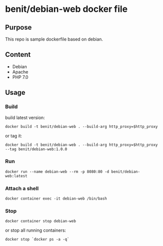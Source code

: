 # benit/debian-web docker file

## Purpose 

This repo is sample dockerfile based on debian.

## Content

* Debian
* Apache
* PHP 7.0

## Usage

### Build

build latest version:

	docker build -t benit/debian-web . --build-arg http_proxy=$http_proxy
	
or tag it: 

	docker build -t benit/debian-web . --build-arg http_proxy=$http_proxy --tag benit/debian-web:1.0.0
	

### Run

	docker run --name debian-web --rm -p 8080:80 -d benit/debian-web:latest
	
	
### Attach a shell

    docker container exec -it debian-web /bin/bash
    
### Stop

    docker container stop debian-web

or stop all running containers:

    docker stop `docker ps -a -q`